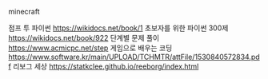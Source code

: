 minecraft

점프 투 파이썬 https://wikidocs.net/book/1
초보자를 위한 파이썬 300제 https://wikidocs.net/book/922
단계별 문제 풀이 https://www.acmicpc.net/step
게임으로 배우는 코딩 https://www.software.kr/main/UPLOAD/TCHMTR/attFile/1530840572834.pdf
리보그 세상 https://statkclee.github.io/reeborg/index.html
